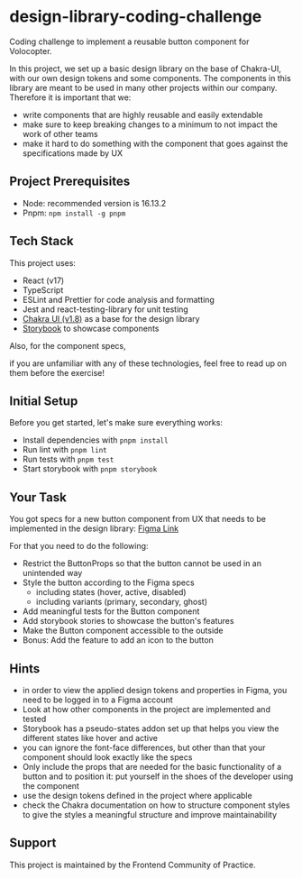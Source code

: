 # design-library-coding-challenge

Coding challenge to implement a reusable button component for Volocopter.

In this project, we set up a basic design library on the base of Chakra-UI, with our own design tokens and some components.
The components in this library are meant to be used in many other projects within our company.
Therefore it is important that we:

-   write components that are highly reusable and easily extendable
-   make sure to keep breaking changes to a minimum to not impact the work of other teams
-   make it hard to do something with the component that goes against the specifications made by UX

## Project Prerequisites

-   Node: recommended version is 16.13.2
-   Pnpm: `npm install -g pnpm`

## Tech Stack

This project uses:

-   React (v17)
-   TypeScript
-   ESLint and Prettier for code analysis and formatting
-   Jest and react-testing-library for unit testing
-   [Chakra UI (v1.8)](https://v1.chakra-ui.com/guides/first-steps) as a base for the design library
-   [Storybook](https://storybook.js.org/) to showcase components

Also, for the component specs,

if you are unfamiliar with any of these technologies, feel free to read up on them before the exercise!

## Initial Setup

Before you get started, let's make sure everything works:

-   Install dependencies with `pnpm install`
-   Run lint with `pnpm lint`
-   Run tests with `pnpm test`
-   Start storybook with `pnpm storybook`

## Your Task

You got specs for a new button component from UX that needs to be implemented in the design library:
[Figma Link](https://www.figma.com/file/PvSZGaKwUu8tB2i0IfiUjP/Button-Coding-Challenge?node-id=0%3A1&t=z42CxNx5tCNQzfNF-1)

For that you need to do the following:

-   Restrict the ButtonProps so that the button cannot be used in an unintended way
-   Style the button according to the Figma specs
    -   including states (hover, active, disabled)
    -   including variants (primary, secondary, ghost)
-   Add meaningful tests for the Button component
-   Add storybook stories to showcase the button's features
-   Make the Button component accessible to the outside
-   Bonus: Add the feature to add an icon to the button

## Hints

-   in order to view the applied design tokens and properties in Figma, you need to be logged in to a Figma account
-   Look at how other components in the project are implemented and tested
-   Storybook has a pseudo-states addon set up that helps you view the different states like hover and active
-   you can ignore the font-face differences, but other than that your component should look exactly like the specs
-   Only include the props that are needed for the basic functionality of a button and to position it: put yourself in the shoes of the developer using the component
-   use the design tokens defined in the project where applicable
-   check the Chakra documentation on how to structure component styles to give the styles a meaningful structure and improve maintainability

## Support

This project is maintained by the Frontend Community of Practice.
